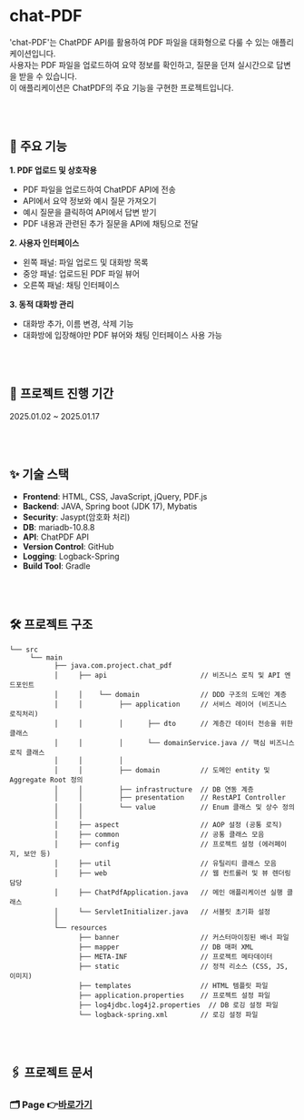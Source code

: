# chat-PDF
'chat-PDF'는 ChatPDF API를 활용하여 PDF 파일을 대화형으로 다룰 수 있는 애플리케이션입니다. <br>
사용자는 PDF 파일을 업로드하여 요약 정보를 확인하고, 질문을 던져 실시간으로 답변을 받을 수 있습니다. <br>
이 애플리케이션은 ChatPDF의 주요 기능을 구현한 프로젝트입니다. 

<br>
<br>

## 🔎 주요 기능
**1. PDF 업로드 및 상호작용**
- PDF 파일을 업로드하여 ChatPDF API에 전송
- API에서 요약 정보와 예시 질문 가져오기 
- 예시 질문을 클릭하여 API에서 답변 받기 
- PDF 내용과 관련된 추가 질문을 API에 채팅으로 전달

**2. 사용자 인터페이스**
- 왼쪽 패널: 파일 업로드 및 대화방 목록
- 중앙 패널: 업로드된 PDF 파일 뷰어
- 오른쪽 패널: 채팅 인터페이스

**3. 동적 대화방 관리**
- 대화방 추가, 이름 변경, 삭제 기능
- 대화방에 입장해야만 PDF 뷰어와 채팅 인터페이스 사용 가능

<br>
<br>

## 📆 프로젝트 진행 기간
2025.01.02 ~ 2025.01.17

<br>
<br>

## ✨ 기술 스택
- **Frontend**: HTML, CSS, JavaScript, jQuery, PDF.js
- **Backend**: JAVA, Spring boot (JDK 17), Mybatis
- **Security**: Jasypt(암호화 처리)
- **DB**: mariadb-10.8.8
- **API**: ChatPDF API
- **Version Control**: GitHub
- **Logging**: Logback-Spring
- **Build Tool**: Gradle

<br>
<br>

## 🛠️ 프로젝트 구조
```
└── src
     └── main
           ├── java.com.project.chat_pdf
           │     ├── api                       // 비즈니스 로직 및 API 엔드포인트
           │     │    └── domain               // DDD 구조의 도메인 계층
           │     │         ├── application     // 서비스 레이어 (비즈니스 로직처리)
           │     │         │      ├── dto      // 계층간 데이터 전송을 위한 클래스
           │     │         │      └── domainService.java // 핵심 비즈니스 로직 클래스
           │     │         │
           │     │         ├── domain          // 도메인 entity 및 Aggregate Root 정의
           │     │         ├── infrastructure  // DB 연동 계층
           │     │         ├── presentation    // RestAPI Controller
           │     │         └── value           // Enum 클래스 및 상수 정의
           │     │
           │     ├── aspect                    // AOP 설정 (공통 로직)
           │     ├── common                    // 공통 클래스 모음
           │     ├── config                    // 프로젝트 설정 (에러페이지, 보안 등)
           │     ├── util                      // 유틸리티 클래스 모음
           │     ├── web                       // 웹 컨트롤러 및 뷰 렌더링 담당
           │     ├── ChatPdfApplication.java   // 메인 애플리케이션 실행 클래스
           │     └── ServletInitializer.java   // 서블릿 초기화 설정
           │
           └── resources
                 ├── banner                    // 커스터마이징된 배너 파일
                 ├── mapper                    // DB 매퍼 XML
                 ├── META-INF                  // 프로젝트 메타데이터
                 ├── static                    // 정적 리소스 (CSS, JS, 이미지)
                 ├── templates                 // HTML 템플릿 파일
                 ├── application.properties    // 프로젝트 설정 파일
                 ├── log4jdbc.log4j2.properties  // DB 로깅 설정 파일
                 └── logback-spring.xml        // 로깅 설정 파일
```

<br>
<br>

## 🖇️ 프로젝트 문서
### 🗂️ Page 👉[바로가기](docs/page.md)